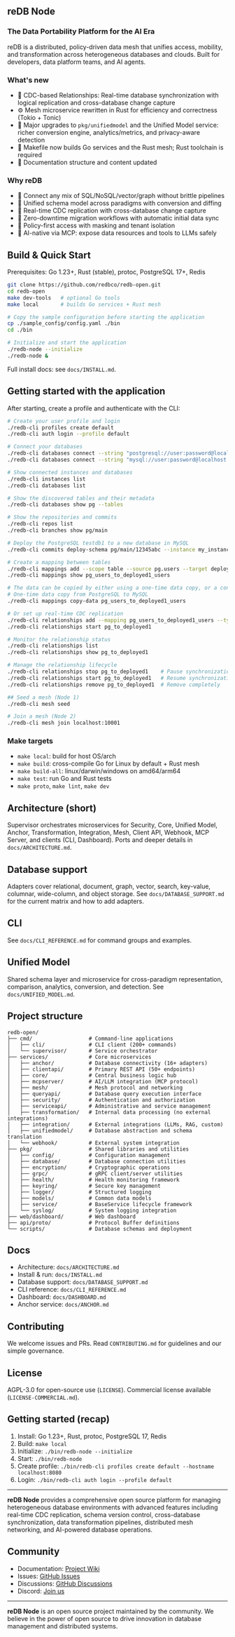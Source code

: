 ## reDB Node
### The Data Portability Platform for the AI Era

reDB is a distributed, policy-driven data mesh that unifies access, mobility, and transformation across heterogeneous databases and clouds. Built for developers, data platform teams, and AI agents.

### What's new

- 🔄 CDC-based Relationships: Real-time database synchronization with logical replication and cross-database change capture
- ⚙️ Mesh microservice rewritten in Rust for efficiency and correctness (Tokio + Tonic)
- 🧠 Major upgrades to `pkg/unifiedmodel` and the Unified Model service: richer conversion engine, analytics/metrics, and privacy-aware detection
- 🧰 Makefile now builds Go services and the Rust mesh; Rust toolchain is required
- 📄 Documentation structure and content updated

### Why reDB

- 🔌 Connect any mix of SQL/NoSQL/vector/graph without brittle pipelines
- 🧠 Unified schema model across paradigms with conversion and diffing
- 🚀 Real-time CDC replication with cross-database change capture
- 🔄 Zero-downtime migration workflows with automatic initial data sync
- 🔐 Policy-first access with masking and tenant isolation
- 🤖 AI-native via MCP: expose data resources and tools to LLMs safely

## Build & Quick Start

Prerequisites: Go 1.23+, Rust (stable), protoc, PostgreSQL 17+, Redis

```bash
git clone https://github.com/redbco/redb-open.git
cd redb-open
make dev-tools   # optional Go tools
make local       # builds Go services + Rust mesh

# Copy the sample configuration before starting the application
cp ./sample_config/config.yaml ./bin
cd ./bin

# Initialize and start the application
./redb-node --initialize
./redb-node &

```

Full install docs: see `docs/INSTALL.md`.

## Getting started with the application

After starting, create a profile and authenticate with the CLI:

```bash
# Create your user profile and login
./redb-cli profiles create default
./redb-cli auth login --profile default

# Connect your databases
./redb-cli databases connect --string "postgresql://user:password@localhost:5432/testdb1" --name "pg"
./redb-cli databases connect --string "mysql://user:password@localhost:3307/testdb2" --name "my"

# Show connected instances and databases
./redb-cli instances list
./redb-cli databases list

# Show the discovered tables and their metadata
./redb-cli databases show pg --tables

# Show the repositories and commits
./redb-cli repos list
./redb-cli branches show pg/main

# Deploy the PostgreSQL testdb1 to a new database in MySQL
./redb-cli commits deploy-schema pg/main/12345abc --instance my_instance --db-name deployed1

# Create a mapping between tables
./redb-cli mappings add --scope table --source pg.users --target deployed1.users
./redb-cli mappings show pg_users_to_deployed1_users

# The data can be copied by either using a one-time data copy, or a continuous CDC replication
# One-time data copy from PostgreSQL to MySQL
./redb-cli mappings copy-data pg_users_to_deployed1_users

# Or set up real-time CDC replication
./redb-cli relationships add --mapping pg_users_to_deployed1_users --type replication
./redb-cli relationships start pg_to_deployed1

# Monitor the relationship status
./redb-cli relationships list
./redb-cli relationships show pg_to_deployed1

# Manage the relationship lifecycle
./redb-cli relationships stop pg_to_deployed1    # Pause synchronization
./redb-cli relationships start pg_to_deployed1   # Resume synchronization
./redb-cli relationships remove pg_to_deployed1  # Remove completely

## Seed a mesh (Node 1)
./redb-cli mesh seed

# Join a mesh (Node 2)
./redb-cli mesh join localhost:10001
```

### Make targets

- `make local`: build for host OS/arch
- `make build`: cross-compile Go for Linux by default + Rust mesh
- `make build-all`: linux/darwin/windows on amd64/arm64
- `make test`: run Go and Rust tests
- `make proto`, `make lint`, `make dev`

## Architecture (short)

Supervisor orchestrates microservices for Security, Core, Unified Model, Anchor, Transformation, Integration, Mesh, Client API, Webhook, MCP Server, and clients (CLI, Dashboard). Ports and deeper details in `docs/ARCHITECTURE.md`.

## Database support

Adapters cover relational, document, graph, vector, search, key-value, columnar, wide-column, and object storage. See `docs/DATABASE_SUPPORT.md` for the current matrix and how to add adapters.

## CLI

See `docs/CLI_REFERENCE.md` for command groups and examples.

## Unified Model

Shared schema layer and microservice for cross-paradigm representation, comparison, analytics, conversion, and detection. See `docs/UNIFIED_MODEL.md`.

## Project structure

```
redb-open/
├── cmd/                  # Command-line applications
│   ├── cli/              # CLI client (200+ commands)
│   └── supervisor/       # Service orchestrator
├── services/             # Core microservices
│   ├── anchor/           # Database connectivity (16+ adapters)
│   ├── clientapi/        # Primary REST API (50+ endpoints)
│   ├── core/             # Central business logic hub
│   ├── mcpserver/        # AI/LLM integration (MCP protocol)
│   ├── mesh/             # Mesh protocol and networking
│   ├── queryapi/         # Database query execution interface
│   ├── security/         # Authentication and authorization
│   ├── serviceapi/       # Administrative and service management
│   ├── transformation/   # Internal data processing (no external integrations)
│   ├── integration/      # External integrations (LLMs, RAG, custom)
│   ├── unifiedmodel/     # Database abstraction and schema translation
│   └── webhook/          # External system integration
├── pkg/                  # Shared libraries and utilities
│   ├── config/           # Configuration management
│   ├── database/         # Database connection utilities
│   ├── encryption/       # Cryptographic operations
│   ├── grpc/             # gRPC client/server utilities
│   ├── health/           # Health monitoring framework
│   ├── keyring/          # Secure key management
│   ├── logger/           # Structured logging
│   ├── models/           # Common data models
│   ├── service/          # BaseService lifecycle framework
│   └── syslog/           # System logging integration
├── web/dashboard/        # Web dashboard
├── api/proto/            # Protocol Buffer definitions
└── scripts/              # Database schemas and deployment
```

## Docs

- Architecture: `docs/ARCHITECTURE.md`
- Install & run: `docs/INSTALL.md`
- Database support: `docs/DATABASE_SUPPORT.md`
- CLI reference: `docs/CLI_REFERENCE.md`
- Dashboard: `docs/DASHBOARD.md`
 - Anchor service: `docs/ANCHOR.md`

## Contributing

We welcome issues and PRs. Read `CONTRIBUTING.md` for guidelines and our simple governance.

## License

AGPL-3.0 for open-source use (`LICENSE`). Commercial license available (`LICENSE-COMMERCIAL.md`).

## Getting started (recap)

1) Install: Go 1.23+, Rust, protoc, PostgreSQL 17, Redis
2) Build: `make local`
3) Initialize: `./bin/redb-node --initialize`
4) Start: `./bin/redb-node`
5) Create profile: `./bin/redb-cli profiles create default --hostname localhost:8080`
6) Login: `./bin/redb-cli auth login --profile default`

---

**reDB Node** provides a comprehensive open source platform for managing heterogeneous database environments with advanced features including real-time CDC replication, schema version control, cross-database synchronization, data transformation pipelines, distributed mesh networking, and AI-powered database operations.

## Community

- Documentation: [Project Wiki](https://github.com/redbco/redb-open/wiki)
- Issues: [GitHub Issues](https://github.com/redbco/redb-open/issues)
- Discussions: [GitHub Discussions](https://github.com/redbco/redb-open/discussions)
- Discord: [Join us](https://discord.gg/rV4WBZAw5D)

---

**reDB Node** is an open source project maintained by the community. We believe in the power of open source to drive innovation in database management and distributed systems.